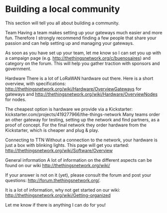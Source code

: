 # Building a local community

This section will tell you all about building a community.

Team
Having a team makes setting up your gateways much easier and more fun. Therefore I strongly recommend finding a few people that share your passion and can help setting up and managing your gateways.

As soon as you have set up your team, let me know so I can set you up with a campaign page (e.g. http://thethingsnetwork.org/c/buenosaires) and category on the forum. This will help you gather traction with sponsors and government.

Hardware
There is a lot of LoRaWAN hardware out there. Here is a short overview, with specifications: http://thethingsnetwork.org/wiki/Hardware/OverviewGateways for gateways and http://thethingsnetwork.org/wiki/Hardware/OverviewNodes for nodes.

The cheapest option is hardware we provide via a Kickstarter: kickstarter.com/projects/419277966/the-things-network Many teams order an other gateway for testing, setting up the network and find partners, as a proof of concept. For the final network they order hardware from the Kickstarter, which is cheaper and plug & play.

Connecting to TTN
Without a connection to the network, your hardware is just a box with blinking lights. This page will get you started: http://thethingsnetwork.org/wiki/Software/Overview

General information
A lot of information on the different aspects can be found on our wiki http://thethingsnetwork.org/wiki/

If your answer is not on it (yet), please consult the forum and post your questions: http://forum.thethingsnetwork.org/.

It is a lot of information, why not get started on our wiki: http://thethingsnetwork.org/wiki/Getting-organized


Let me know if there is anything I can do for you!
